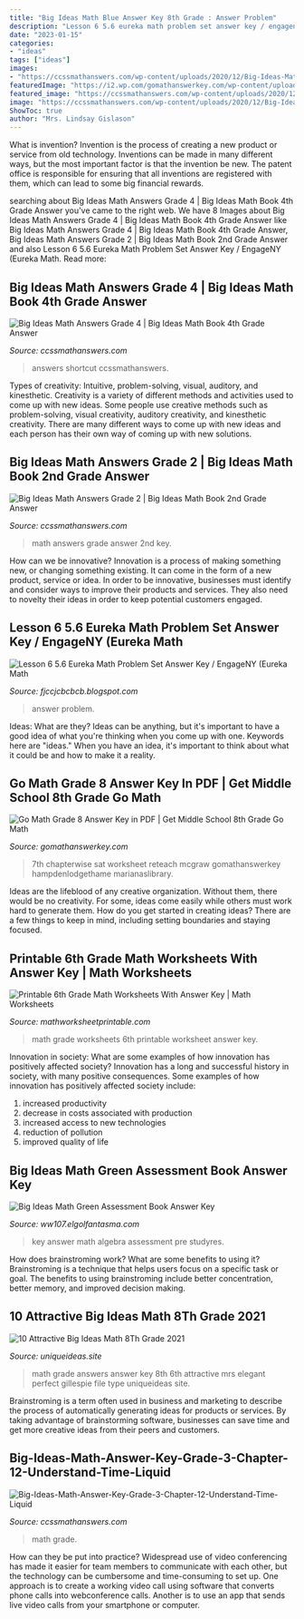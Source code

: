 ```yaml
---
title: "Big Ideas Math Blue Answer Key 8th Grade : Answer Problem"
description: "Lesson 6 5.6 eureka math problem set answer key / engageny (eureka math"
date: "2023-01-15"
categories:
- "ideas"
tags: ["ideas"]
images:
- "https://ccssmathanswers.com/wp-content/uploads/2020/12/Big-Ideas-Math-Answers-Grade-2-1024x576.png"
featuredImage: "https://i2.wp.com/gomathanswerkey.com/wp-content/uploads/2020/06/Go-Math-Grade-8-Answer-Key.png?fit=1024%2C576&amp;ssl=1"
featured_image: "https://ccssmathanswers.com/wp-content/uploads/2020/12/Big-Ideas-Math-Answer-Key-Grade-3-Chapter-12-Understand-Time-Liquid-Volume-and-Mass-181-1.png"
image: "https://ccssmathanswers.com/wp-content/uploads/2020/12/Big-Ideas-Math-Answer-Key-Grade-3-Chapter-12-Understand-Time-Liquid-Volume-and-Mass-181-1.png"
ShowToc: true
author: "Mrs. Lindsay Gislason"
---
```



What is invention?
Invention is the process of creating a new product or service from old technology. Inventions can be made in many different ways, but the most important factor is that the invention be new. 
The patent office is responsible for ensuring that all inventions are registered with them, which can lead to some big financial rewards.

	

		
searching about Big Ideas Math Answers Grade 4 | Big Ideas Math Book 4th Grade Answer you've came to the right web. We have 8 Images about Big Ideas Math Answers Grade 4 | Big Ideas Math Book 4th Grade Answer like Big Ideas Math Answers Grade 4 | Big Ideas Math Book 4th Grade Answer, Big Ideas Math Answers Grade 2 | Big Ideas Math Book 2nd Grade Answer and also Lesson 6 5.6 Eureka Math Problem Set Answer Key / EngageNY (Eureka Math. Read more:
		
    
## Big Ideas Math Answers Grade 4 | Big Ideas Math Book 4th Grade Answer

<img loading=lazy src="https://ccssmathanswers.com/wp-content/uploads/2020/12/Big-Ideas-Math-Answers-Grade-4.png" onerror="this.onerror=null;this.src='https://tse4.mm.bing.net/th?id=OIP.WaIBZKiYWEKVypn7eoo0BAHaEK&amp;pid=15.1';" alt="Big Ideas Math Answers Grade 4 | Big Ideas Math Book 4th Grade Answer">

_Source: ccssmathanswers.com_

>answers shortcut ccssmathanswers. 

	

Types of creativity: Intuitive, problem-solving, visual, auditory, and kinesthetic.
Creativity is a variety of different methods and activities used to come up with new ideas. Some people use creative methods such as problem-solving, visual creativity, auditory creativity, and kinesthetic creativity. There are many different ways to come up with new ideas and each person has their own way of coming up with new solutions.

    
## Big Ideas Math Answers Grade 2 | Big Ideas Math Book 2nd Grade Answer

<img loading=lazy src="https://ccssmathanswers.com/wp-content/uploads/2020/12/Big-Ideas-Math-Answers-Grade-2-1024x576.png" onerror="this.onerror=null;this.src='https://tse2.mm.bing.net/th?id=OIP.Gq8J5BQTmymdu-SzJwusEgHaEK&amp;pid=15.1';" alt="Big Ideas Math Answers Grade 2 | Big Ideas Math Book 2nd Grade Answer">

_Source: ccssmathanswers.com_

>math answers grade answer 2nd key. 

	

How can we be innovative?
Innovation is a process of making something new, or changing something existing. It can come in the form of a new product, service or idea. In order to be innovative, businesses must identify and consider ways to improve their products and services. They also need to novelty their ideas in order to keep potential customers engaged.

    
## Lesson 6 5.6 Eureka Math Problem Set Answer Key / EngageNY (Eureka Math

<img loading=lazy src="https://i.ytimg.com/vi/jaSMika2yXw/maxresdefault.jpg" onerror="this.onerror=null;this.src='https://tse3.mm.bing.net/th?id=OIP.GSSZouIvH_TMY2EsJot2OwHaEK&amp;pid=15.1';" alt="Lesson 6 5.6 Eureka Math Problem Set Answer Key / EngageNY (Eureka Math">

_Source: fjccjcbcbcb.blogspot.com_

>answer problem. 

	

Ideas: What are they?
Ideas can be anything, but it's important to have a good idea of what you're thinking when you come up with one. Keywords here are "ideas." When you have an idea, it's important to think about what it could be and how to make it a reality.

    
## Go Math Grade 8 Answer Key In PDF | Get Middle School 8th Grade Go Math

<img loading=lazy src="https://i2.wp.com/gomathanswerkey.com/wp-content/uploads/2020/06/Go-Math-Grade-8-Answer-Key.png?fit=1024%2C576&amp;ssl=1" onerror="this.onerror=null;this.src='https://tse4.mm.bing.net/th?id=OIP.cVrvEAe69sRdtVV_q0tO-QHaEK&amp;pid=15.1';" alt="Go Math Grade 8 Answer Key in PDF | Get Middle School 8th Grade Go Math">

_Source: gomathanswerkey.com_

>7th chapterwise sat worksheet reteach mcgraw gomathanswerkey hampdenlodgethame marianaslibrary. 

	

Ideas are the lifeblood of any creative organization. Without them, there would be no creativity. For some, ideas come easily while others must work hard to generate them. How do you get started in creating ideas? There are a few things to keep in mind, including setting boundaries and staying focused.

    
## Printable 6th Grade Math Worksheets With Answer Key | Math Worksheets

<img loading=lazy src="https://mathworksheetprintable.com/wp-content/uploads/2020/02/worksheet-ideas-free-6th-grade-math-worksheets-printable-4.jpg" onerror="this.onerror=null;this.src='https://tse4.mm.bing.net/th?id=OIP.JzgQkgnjFxHb8D4v4BIWcQHaJQ&amp;pid=15.1';" alt="Printable 6th Grade Math Worksheets With Answer Key | Math Worksheets">

_Source: mathworksheetprintable.com_

>math grade worksheets 6th printable worksheet answer key. 

	

Innovation in society: What are some examples of how innovation has positively affected society?
Innovation has a long and successful history in society, with many positive consequences. Some examples of how innovation has positively affected society include: 
1. increased productivity 
2. decrease in costs associated with production 
3. increased access to new technologies 
4. reduction of pollution 
5. improved quality of life 

    
## Big Ideas Math Green Assessment Book Answer Key

<img loading=lazy src="https://s1.studyres.com/store/data/012959547_1-d18c097a2626d7eb07027dec2f8686dc.png" onerror="this.onerror=null;this.src='https://tse4.mm.bing.net/th?id=OIP.I0C_GPhILofNnSPuNO_VsQHaKM&amp;pid=15.1';" alt="Big Ideas Math Green Assessment Book Answer Key">

_Source: ww107.elgolfantasma.com_

>key answer math algebra assessment pre studyres. 

	

How does brainstroming work? What are some benefits to using it?
Brainstroming is a technique that helps users focus on a specific task or goal. The benefits to using brainstroming include better concentration, better memory, and improved decision making.

    
## 10 Attractive Big Ideas Math 8Th Grade 2021

<img loading=lazy src="https://www.uniqueideas.site/wp-content/uploads/mrs-gillespie-6th-grade-math-page-2-13.jpg" onerror="this.onerror=null;this.src='https://tse3.mm.bing.net/th?id=OIP.1Jz2zbR5ODRCJu1QIz-7wgHaJ4&amp;pid=15.1';" alt="10 Attractive Big Ideas Math 8Th Grade 2021">

_Source: uniqueideas.site_

>math grade answers answer key 8th 6th attractive mrs elegant perfect gillespie file type uniqueideas site. 

	

Brainstroming is a term often used in business and marketing to describe the process of automatically generating ideas for products or services. By taking advantage of brainstorming software, businesses can save time and get more creative ideas from their peers and customers.

    
## Big-Ideas-Math-Answer-Key-Grade-3-Chapter-12-Understand-Time-Liquid

<img loading=lazy src="https://ccssmathanswers.com/wp-content/uploads/2020/12/Big-Ideas-Math-Answer-Key-Grade-3-Chapter-12-Understand-Time-Liquid-Volume-and-Mass-181-1.png" onerror="this.onerror=null;this.src='https://tse4.mm.bing.net/th?id=OIP.eZgkqq0scIEcytB9_xVxdgAAAA&amp;pid=15.1';" alt="Big-Ideas-Math-Answer-Key-Grade-3-Chapter-12-Understand-Time-Liquid">

_Source: ccssmathanswers.com_

>math grade. 

	

How can they be put into practice?
Widespread use of video conferencing has made it easier for team members to communicate with each other, but the technology can be cumbersome and time-consuming to set up. One approach is to create a working video call using software that converts phone calls into webconference calls. Another is to use an app that sends live video calls from your smartphone or computer.

